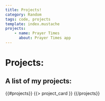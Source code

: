 ```yaml
---
title: Projects!
category: Random
tags: code, projects
template: index.mustache
projects:
    - name: Prayer Times
      about: Prayer Times app
---
```


# Projects:

## A list of my projects:
<div>
{{#projects}}
    {{> project_card }}
{{/projects}}
</div>